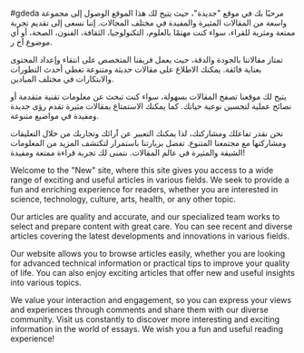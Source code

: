 #gdeda
مرحبًا بك في موقع "جديدة"، حيث يتيح لك هذا الموقع الوصول إلى مجموعة واسعة من المقالات المثيرة والمفيدة في مختلف المجالات. إننا نسعى إلى تقديم تجربة ممتعة ومثرية للقراء، سواء كنت مهتمًا بالعلوم، التكنولوجيا، الثقافة، الفنون، الصحة، أو أي موضوع آخ
ر.

تمتاز مقالاتنا بالجودة والدقة، حيث يعمل فريقنا المتخصص على انتقاء وإعداد المحتوى بعناية فائقة. يمكنك الاطلاع على مقالات حديثة ومتنوعة تغطي أحدث التطورات والابتكارات في مختلف الميادين.

يتيح لك موقعنا تصفح المقالات بسهولة، سواء كنت تبحث عن معلومات تقنية متقدمة أو نصائح عملية لتحسين نوعية حياتك. كما يمكنك الاستمتاع بمقالات مثيرة تقدم رؤى جديدة ومفيدة في مواضيع متنوعة.

نحن نقدر تفاعلك ومشاركتك، لذا يمكنك التعبير عن آرائك وتجاربك من خلال التعليقات ومشاركتها مع مجتمعنا المتنوع. تفضل بزيارتنا باستمرار لتكتشف المزيد من المعلومات الشيقة والمثيرة في عالم المقالات. نتمنى لك تجربة قراءة ممتعة ومفيدة!

Welcome to the "New" site, where this site gives you access to a wide range of exciting and useful articles in various fields. We seek to provide a fun and enriching experience for readers, whether you are interested in science, technology, culture, arts, health, or any other topic.

Our articles are quality and accurate, and our specialized team works to select and prepare content with great care. You can see recent and diverse articles covering the latest developments and innovations in various fields.

Our website allows you to browse articles easily, whether you are looking for advanced technical information or practical tips to improve your quality of life. You can also enjoy exciting articles that offer new and useful insights into various topics.

We value your interaction and engagement, so you can express your views and experiences through comments and share them with our diverse community. Visit us constantly to discover more interesting and exciting information in the world of essays. We wish you a fun and useful reading experience!

